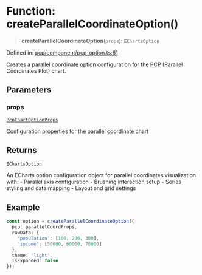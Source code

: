 # Function: createParallelCoordinateOption()

> **createParallelCoordinateOption**(`props`): `EChartsOption`

Defined in: [pcp/component/pcp-option.ts:61](https://github.com/GeoDaCenter/openassistant/blob/a1f850931f3d8289e0a4c297ef4b317a2f84235b/packages/echarts/src/pcp/component/pcp-option.ts#L61)

Creates a parallel coordinate option configuration for the PCP (Parallel Coordinates Plot) chart.

## Parameters

### props

[`PcpChartOptionProps`](../type-aliases/PcpChartOptionProps.md)

Configuration properties for the parallel coordinate chart

## Returns

`EChartsOption`

An ECharts option configuration object for parallel coordinates visualization with:
         - Parallel axis configuration
         - Brushing interaction setup
         - Series styling and data mapping
         - Layout and grid settings

## Example

```ts
const option = createParallelCoordinateOption({
  pcp: parallelCoordProps,
  rawData: {
    'population': [100, 200, 300],
    'income': [50000, 60000, 70000]
  },
  theme: 'light',
  isExpanded: false
});
```

